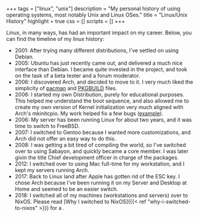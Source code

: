 +++
tags = ["linux", "unix"]
description = "My personal history of using operating systems, most notably Unix and Linux OSes."
title = "Linux/Unix History"
highlight = true
css = []
scripts = []
+++

Linux, in many ways, has had an important impact on my career. Below, you can
find the timeline of my linux history:

- 2001: After trying many different distributions, I've settled on using Debian.
- 2005: Ubuntu has just recently came out, and delivered a much nice interface
        than Debian. I became quite invested in the project, and took on the
        task of a beta tester and a forum moderator.
- 2006: I discovered Arch, and decided to move to it. I very much liked the
        simplicity of [pacman](https://www.archlinux.org/pacman/) and
        [PKGBUILD](https://www.archlinux.org/pacman/PKGBUILD.5.html) files.
- 2006: I started my own Distribution, purely for educational purposes. This
        helped me understand the boot sequence, and also allowed me to create
        my own version of Kernel initialization very much aligned with Arch's
        mkinitcpio. My work helped fix a few bugs
        ([example](https://git.archlinux.org/mkinitcpio.git/commit/?id=e93d33835fc2078eafe5c4d923367e1e95f66822)).
- 2006: My server has been running Linux for about two years, and it was time
        to switch to FreeBSD.
- 2007: I switched to Gentoo because I wanted more customizations, and Arch did
        not offer an easy way to do this.
- 2008: I was getting a bit tired of compiling the world, so I've switched over
        to using Sabayon, and quickly became a core member. I was later givin
        the title Chief development officer in charge of the packages.
- 2012: I switched over to using Mac full-time for my workstation, and I kept
        my servers running Arch.
- 2017: Back to Linux land after Apple has gotten rid of the ESC key. I chose
        Arch because I've been running it on my Server and Desktop at Home and seemed
        to be an easier switch.
- 2018: I switched all of my machines (workstations and servers) over to NixOS.
        Please read [Why I switched to NixOS]({{< ref "why-i-switched-to-nixos" >}}) for a .

<!--
 References:
    - https://lists.sabayon.org/pipermail/devel/2008-June/003345.html
    - https://bbs.archlinux.org/profile.php?id=5095
    - https://git.archlinux.org/mkinitcpio.git/commit/?id=e93d33835fc2078eafe5c4d923367e1e95f66822
-->
